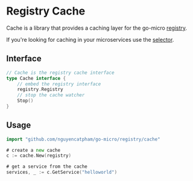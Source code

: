 # Registry Cache 

Cache is a library that provides a caching layer for the go-micro [registry](https://godoc.org/github.com/nguyencatpham/go-micro/registry#Registry).

If you're looking for caching in your microservices use the [selector](https://micro.mu/docs/fault-tolerance.html#caching-discovery).

## Interface

```go
// Cache is the registry cache interface
type Cache interface {
	// embed the registry interface
	registry.Registry
	// stop the cache watcher
	Stop()
}
```

## Usage

```go
import "github.com/nguyencatpham/go-micro/registry/cache"

# create a new cache
c := cache.New(registry)

# get a service from the cache
services, _ := c.GetService("helloworld")
```
